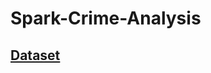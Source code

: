 # Spark-Crime-Analysis

## [Dataset](https://drive.google.com/drive/folders/1z_CH_GfV6h8GhIuCci0wpZYu6cTXDj1N)
